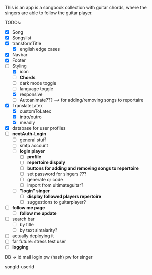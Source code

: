 This is an app is a songbook collection with guitar chords, where the singers are able to follow the guitar player.

TODOs: 
- [x] Song
- [x] Songslist
- [x] transformTitle 
  - [x] english edge cases
- [x] Navbar
- [x] Footer
- [ ] Styling
  - [x] icon
  - [ ] **Chords**
  - [ ] dark mode toggle
  - [ ] language toggle
  - [x] responsive
  - [ ] Autoanimate??? --> for adding/removing songs to reportaire
- [x] TranslateLatex 
  - [x] customToLatex
  - [x] intro/outro
  - [x] meadly
- [x] database for user profiles
- [ ] **nextAuth-Login**
  - [ ] general stuff 
  - [ ] smtp account
  - [ ] **login player**
    - [ ] **profile**
    - [ ] **repertoire dispaly**
    - [ ] **buttons for adding and removing songs to repertoire**
    - [ ] set password for singers ???
    - [ ] generate qr code
    - [ ] import from ultimateguitar?
  - [ ] **"login" singer**
    - [ ] **display followed players repertoire**
    - [ ] suggestions to guitarplayer?
- [ ] **follow me page**
  - [ ] **follow me update**
- [ ] search bar
  - [ ] by title
  - [ ] by text simalarity?
- [ ] actually deploying it
- [ ] far future: stress test user
- [ ] **logging**

DB -> 
  id
  mail
  login pw (hash)
  pw for singer

  songId-userId
  